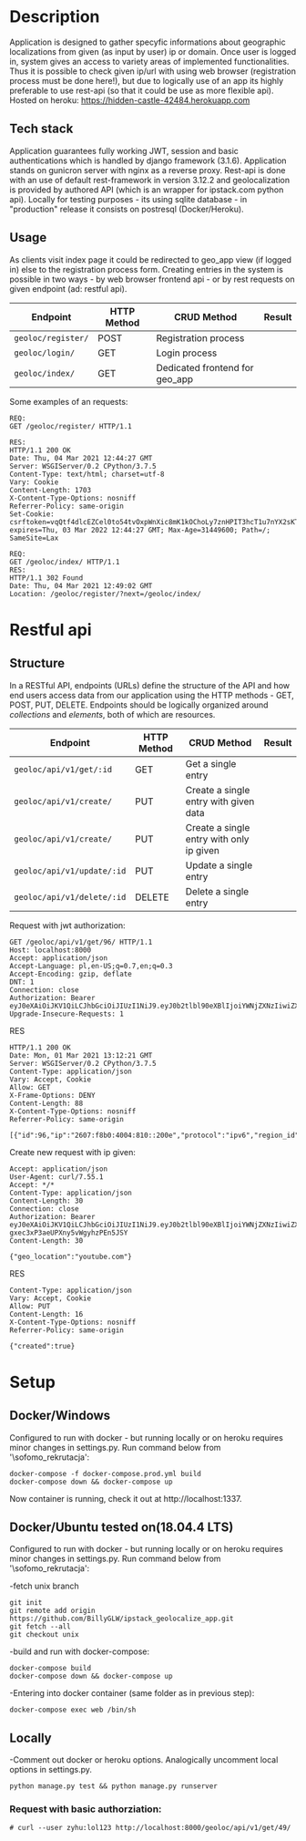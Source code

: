 # Description
Application is designed to gather specyfic informations about geographic localizations from given (as input by user) ip or domain.
Once user is logged in, system gives an access to variety areas of implemented functionalities. Thus it is possible to check given ip/url with using web browser (registration process must be done here!), but due to logically use of an app its highly preferable to use rest-api (so that it could be use as more flexible api). 
Hosted on heroku:
https://hidden-castle-42484.herokuapp.com
## Tech stack
Application guarantees fully working JWT, session and basic authentications which is handled by django framework (3.1.6). Application stands on gunicron server with nginx as a reverse proxy. Rest-api is done with an use of default rest-framework in version 3.12.2 and geolocalization is provided by authored API (which is an wrapper for ipstack.com python api). Locally for testing purposes - its using sqlite database - in "production" release it consists on postresql (Docker/Heroku).

## Usage

As clients visit index page it could be redirected to geo_app view (if logged in) else to the registration process form.
Creating entries in the system is possible in two ways - by web browser frontend api - or by rest requests on given endpoint (ad: restful api).

Endpoint |HTTP Method | CRUD Method | Result
-- | -- |-- |--
`geoloc/register/` | POST | Registration process
`geoloc/login/` | GET | Login process
`geoloc/index/` | GET | Dedicated frontend for geo_app

Some examples of an requests:
```
REQ:
GET /geoloc/register/ HTTP/1.1

RES:
HTTP/1.1 200 OK
Date: Thu, 04 Mar 2021 12:44:27 GMT
Server: WSGIServer/0.2 CPython/3.7.5
Content-Type: text/html; charset=utf-8
Vary: Cookie
Content-Length: 1703
X-Content-Type-Options: nosniff
Referrer-Policy: same-origin
Set-Cookie:  csrftoken=vqQtf4dlcEZCel0to54tvOxpWnXic8mK1kOChoLy7znHPIT3hcT1u7nYX2sKTh0g; expires=Thu, 03 Mar 2022 12:44:27 GMT; Max-Age=31449600; Path=/; SameSite=Lax

```

```
REQ:
GET /geoloc/index/ HTTP/1.1
RES:
HTTP/1.1 302 Found
Date: Thu, 04 Mar 2021 12:49:02 GMT
Location: /geoloc/register/?next=/geoloc/index/

```


# Restful api
## Structure
In a RESTful API, endpoints (URLs) define the structure of the API and how end users access data from our application using the HTTP methods - GET, POST, PUT, DELETE. Endpoints should be logically organized around _collections_ and _elements_, both of which are resources.

Endpoint |HTTP Method | CRUD Method | Result
-- | -- |-- |--
`geoloc/api/v1/get/:id` | GET | Get a single entry
`geoloc/api/v1/create/` | PUT | Create a single entry with given data
`geoloc/api/v1/create/` | PUT | Create a single entry with only ip given
`geoloc/api/v1/update/:id` | PUT | Update a single entry
`geoloc/api/v1/delete/:id` | DELETE | Delete a single entry


Request with jwt authorization:
```
GET /geoloc/api/v1/get/96/ HTTP/1.1
Host: localhost:8000
Accept: application/json
Accept-Language: pl,en-US;q=0.7,en;q=0.3
Accept-Encoding: gzip, deflate
DNT: 1
Connection: close
Authorization: Bearer eyJ0eXAiOiJKV1QiLCJhbGciOiJIUzI1NiJ9.eyJ0b2tlbl90eXBlIjoiYWNjZXNzIiwiZXhwIjoxNjE0NjA0NjI4LCJqdGkiOiIyZmYxYzNlNjE5YWQ0NWFmYjQwNjdlNmNmNzA5ZDEzNiIsInVzZXJfaWQiOjF9.C3CuiWYRwQ2RIKxeoBNTrJ4t533IH8Jp85BOwZZyCr0
Upgrade-Insecure-Requests: 1
```
RES
```
HTTP/1.1 200 OK
Date: Mon, 01 Mar 2021 13:12:21 GMT
Server: WSGIServer/0.2 CPython/3.7.5
Content-Type: application/json
Vary: Accept, Cookie
Allow: GET
X-Frame-Options: DENY
Content-Length: 88
X-Content-Type-Options: nosniff
Referrer-Policy: same-origin

[{"id":96,"ip":"2607:f8b0:4004:810::200e","protocol":"ipv6","region_id":72,"user_id":1}]
```

Create new request with ip given:
```
Accept: application/json
User-Agent: curl/7.55.1
Accept: */*
Content-Type: application/json
Content-Length: 30
Connection: close
Authorization: Bearer eyJ0eXAiOiJKV1QiLCJhbGciOiJIUzI1NiJ9.eyJ0b2tlbl90eXBlIjoiYWNjZXNzIiwiZXhwIjoxNjE0ODYyOTEwLCJqdGkiOiJhYjAwNmJjOTg4ZWM0ZWFhYjRhNDAxM2EzMWY5NzY2MiIsInVzZXJfaWQiOjF9.XUBWpVuGhzwpP-gxec3xP3aeUPXny5vWgyhzPEn5JSY
Content-Length: 30

{"geo_location":"youtube.com"}
```
RES
```
Content-Type: application/json
Vary: Accept, Cookie
Allow: PUT
Content-Length: 16
X-Content-Type-Options: nosniff
Referrer-Policy: same-origin

{"created":true}
```


# Setup

## Docker/Windows
Configured to run with docker - but running locally or on heroku requires minor changes in settings.py. Run command below from '\sofomo_rekrutacja\':
```
docker-compose -f docker-compose.prod.yml build
docker-compose down && docker-compose up
```
Now container is running, check it out at http://localhost:1337.

## Docker/Ubuntu tested on(18.04.4 LTS)
Configured to run with docker - but running locally or on heroku requires minor changes in settings.py. Run command below from '\sofomo_rekrutacja\':

-fetch unix branch
```
git init
git remote add origin https://github.com/BillyGLW/ipstack_geolocalize_app.git
git fetch --all
git checkout unix
```
-build and run with docker-compose:
```
docker-compose build
docker-compose down && docker-compose up
```

-Entering into docker container (same folder as in previous step):
```
docker-compose exec web /bin/sh
```

## Locally
-Comment out docker or heroku options. Analogically uncomment local options in settings.py.
```
python manage.py test && python manage.py runserver
``` 



### Request with basic authorziation:

```
# curl --user zyhu:lol123 http://localhost:8000/geoloc/api/v1/get/49/
```
